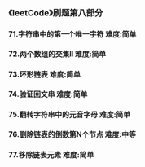 ### 《leetCode》刷题第八部分
#### 71.字符串中的第一个唯一字符        难度:简单
#### 72.两个数组的交集ll       难度:简单
#### 73.环形链表        难度:简单
#### 74.验证回文串       难度:简单 
#### 75.翻转字符串中的元音字母     难度:简单
#### 76.删除链表的倒数第N个节点        难度:中等
#### 77.移除链表元素      难度:简单